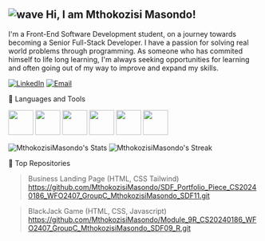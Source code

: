 ## ![wave](https://github.com/user-attachments/assets/cf857b1e-a676-4aa0-8f0b-ea167dc06509) Hi, I am Mthokozisi Masondo!

I'm a Front-End Software Development student, on a journey towards becoming a Senior Full-Stack Developer. I have a passion for solving real world problems through programming. As someone who has commited himself to life long learning, I'm always seeking opportunities for learning and often going out of my way to improve and expand my skills.

[![LinkedIn](https://img.shields.io/badge/LinkedIn-Profile-blue)](https://www.linkedin.com/in/mthokozisi-masondo-229219318/) [![Email](https://img.shields.io/badge/Email-Address-red)](mailto:m.masondo2001@gmail,com)

🧰 Languages and Tools
<p align="left">
<img src= "https://user-images.githubusercontent.com/25181517/192158954-f88b5814-d510-4564-b285-dff7d6400dad.png" width="50"> 
<img src= "https://user-images.githubusercontent.com/25181517/183898674-75a4a1b1-f960-4ea9-abcb-637170a00a75.png" width="50">
<img src= "https://user-images.githubusercontent.com/25181517/202896760-337261ed-ee92-4979-84c4-d4b829c7355d.png" width="50">
<img src= "https://user-images.githubusercontent.com/25181517/117447155-6a868a00-af3d-11eb-9cfe-245df15c9f3f.png" width="50">
<img src= "https://user-images.githubusercontent.com/25181517/192108891-d86b6220-e232-423a-bf5f-90903e6887c3.png" width="50">
<img src= "https://user-images.githubusercontent.com/25181517/192108372-f71d70ac-7ae6-4c0d-8395-51d8870c2ef0.png" width="50">
</p>

![MthokozisiMasondo's Stats](https://github-readme-stats.vercel.app/api?username=MthokozisiMasondo&theme=vue-dark&show_icons=true&hide_border=false&count_private=true)
![MthokozisiMasondo's Streak](https://github-readme-streak-stats.herokuapp.com/?user=MthokozisiMasondo&theme=vue-dark&hide_border=false)

📁 Top Repositories

> Business Landing Page (HTML, CSS Tailwind)
https://github.com/MthokozisiMasondo/SDF_Portfolio_Piece_CS20240186_WFO2407_GroupC_MthokozisiMasondo_SDF11.git


> BlackJack Game (HTML, CSS, Javascript)
https://github.com/MthokozisiMasondo/Module_9R_CS20240186_WFO2407_GroupC_MthokozisiMasondo_SDF09_R.git


  











<!--
**MthokozisiMasondo/mthokozisimasondo** is a ✨ _special_ ✨ repository because its `README.md` (this file) appears on your GitHub profile.

Here are some ideas to get you started:

- 🔭 I’m currently working on ...
- 🌱 I’m currently learning ...
- 👯 I’m looking to collaborate on ...
- 🤔 I’m looking for help with ...
- 💬 Ask me about ...
- 📫 How to reach me: ...
- 😄 Pronouns: ...
- ⚡ Fun fact: ...
-->
